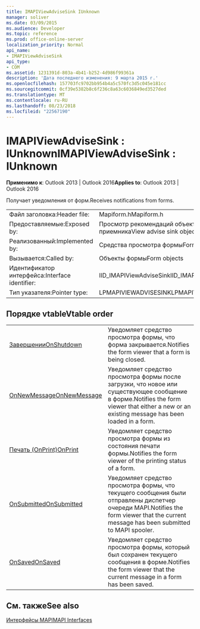 ```yaml
---
title: IMAPIViewAdviseSink IUnknown
manager: soliver
ms.date: 03/09/2015
ms.audience: Developer
ms.topic: reference
ms.prod: office-online-server
localization_priority: Normal
api_name:
- IMAPIViewAdviseSink
api_type:
- COM
ms.assetid: 1231391d-803a-4b41-b252-4d986f99361a
description: 'Дата последнего изменения: 9 марта 2015 г.'
ms.openlocfilehash: 157703fc9702bb954b4a5c570fc3d5c045e181cc
ms.sourcegitcommit: 0cf39e5382b8c6f236c8a63c6036849ed3527ded
ms.translationtype: MT
ms.contentlocale: ru-RU
ms.lasthandoff: 08/23/2018
ms.locfileid: "22567190"
---
```

# <a name="imapiviewadvisesink--iunknown"></a><span data-ttu-id="61924-103">IMAPIViewAdviseSink : IUnknown</span><span class="sxs-lookup"><span data-stu-id="61924-103">IMAPIViewAdviseSink : IUnknown</span></span>

  
  
<span data-ttu-id="61924-104">**Применимо к**: Outlook 2013 | Outlook 2016</span><span class="sxs-lookup"><span data-stu-id="61924-104">**Applies to**: Outlook 2013 | Outlook 2016</span></span> 
  
<span data-ttu-id="61924-105">Получает уведомления от форм.</span><span class="sxs-lookup"><span data-stu-id="61924-105">Receives notifications from forms.</span></span> 
  
|||
|:-----|:-----|
|<span data-ttu-id="61924-106">Файл заголовка:</span><span class="sxs-lookup"><span data-stu-id="61924-106">Header file:</span></span>  <br/> |<span data-ttu-id="61924-107">Mapiform.h</span><span class="sxs-lookup"><span data-stu-id="61924-107">Mapiform.h</span></span>  <br/> |
|<span data-ttu-id="61924-108">Предоставляемые:</span><span class="sxs-lookup"><span data-stu-id="61924-108">Exposed by:</span></span>  <br/> |<span data-ttu-id="61924-109">Просмотр рекомендаций объектов приемника</span><span class="sxs-lookup"><span data-stu-id="61924-109">View advise sink objects</span></span>  <br/> |
|<span data-ttu-id="61924-110">Реализованный:</span><span class="sxs-lookup"><span data-stu-id="61924-110">Implemented by:</span></span>  <br/> |<span data-ttu-id="61924-111">Средства просмотра формы</span><span class="sxs-lookup"><span data-stu-id="61924-111">Form viewers</span></span>  <br/> |
|<span data-ttu-id="61924-112">Вызывается:</span><span class="sxs-lookup"><span data-stu-id="61924-112">Called by:</span></span>  <br/> |<span data-ttu-id="61924-113">Объекты формы</span><span class="sxs-lookup"><span data-stu-id="61924-113">Form objects</span></span>  <br/> |
|<span data-ttu-id="61924-114">Идентификатор интерфейса:</span><span class="sxs-lookup"><span data-stu-id="61924-114">Interface identifier:</span></span>  <br/> |<span data-ttu-id="61924-115">IID_IMAPIViewAdviseSink</span><span class="sxs-lookup"><span data-stu-id="61924-115">IID_IMAPIViewAdviseSink</span></span>  <br/> |
|<span data-ttu-id="61924-116">Тип указателя:</span><span class="sxs-lookup"><span data-stu-id="61924-116">Pointer type:</span></span>  <br/> |<span data-ttu-id="61924-117">LPMAPIVIEWADVISESINK</span><span class="sxs-lookup"><span data-stu-id="61924-117">LPMAPIVIEWADVISESINK</span></span>  <br/> |
   
## <a name="vtable-order"></a><span data-ttu-id="61924-118">Порядке vtable</span><span class="sxs-lookup"><span data-stu-id="61924-118">Vtable order</span></span>

|||
|:-----|:-----|
|[<span data-ttu-id="61924-119">Завершении</span><span class="sxs-lookup"><span data-stu-id="61924-119">OnShutdown</span></span>](imapiviewadvisesink-onshutdown.md) <br/> |<span data-ttu-id="61924-120">Уведомляет средство просмотра формы, что форма закрывается.</span><span class="sxs-lookup"><span data-stu-id="61924-120">Notifies the form viewer that a form is being closed.</span></span>  <br/> |
|[<span data-ttu-id="61924-121">OnNewMessage</span><span class="sxs-lookup"><span data-stu-id="61924-121">OnNewMessage</span></span>](imapiviewadvisesink-onnewmessage.md) <br/> |<span data-ttu-id="61924-122">Уведомляет средство просмотра формы после загрузки, что новое или существующее сообщение в форме.</span><span class="sxs-lookup"><span data-stu-id="61924-122">Notifies the form viewer that either a new or an existing message has been loaded in a form.</span></span>  <br/> |
|[<span data-ttu-id="61924-123">Печать (OnPrint)</span><span class="sxs-lookup"><span data-stu-id="61924-123">OnPrint</span></span>](imapiviewadvisesink-onprint.md) <br/> |<span data-ttu-id="61924-124">Уведомляет средство просмотра формы из состояния печати формы.</span><span class="sxs-lookup"><span data-stu-id="61924-124">Notifies the form viewer of the printing status of a form.</span></span>  <br/> |
|[<span data-ttu-id="61924-125">OnSubmitted</span><span class="sxs-lookup"><span data-stu-id="61924-125">OnSubmitted</span></span>](imapiviewadvisesink-onsubmitted.md) <br/> |<span data-ttu-id="61924-126">Уведомляет средство просмотра формы, что текущего сообщения были отправлены диспетчер очереди MAPI.</span><span class="sxs-lookup"><span data-stu-id="61924-126">Notifies the form viewer that the current message has been submitted to MAPI spooler.</span></span>  <br/> |
|[<span data-ttu-id="61924-127">OnSaved</span><span class="sxs-lookup"><span data-stu-id="61924-127">OnSaved</span></span>](imapiviewadvisesink-onsaved.md) <br/> |<span data-ttu-id="61924-128">Уведомляет средство просмотра формы, который был сохранен текущего сообщения в форме.</span><span class="sxs-lookup"><span data-stu-id="61924-128">Notifies the form viewer that the current message in a form has been saved.</span></span>  <br/> |
   
## <a name="see-also"></a><span data-ttu-id="61924-129">См. также</span><span class="sxs-lookup"><span data-stu-id="61924-129">See also</span></span>



[<span data-ttu-id="61924-130">Интерфейсы MAPI</span><span class="sxs-lookup"><span data-stu-id="61924-130">MAPI Interfaces</span></span>](mapi-interfaces.md)

